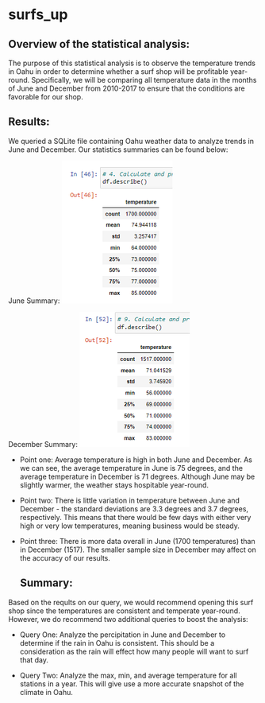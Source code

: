 # surfs_up

## Overview of the statistical analysis:
The purpose of this statistical analysis is to observe the temperature trends in Oahu in order to determine whether a surf shop will be profitable year-round. Specifically, we will be comparing all temperature data in the months of June and December from 2010-2017 to ensure that the conditions are favorable for our shop.

## Results:
We queried a SQLite file containing Oahu weather data to analyze trends in June and December. Our statistics summaries can be found below:

June Summary:
  ![June Summary](https://raw.githubusercontent.com/ecost95/surfs_up/main/June.PNG)
  
December Summary:
  ![December Summary](https://raw.githubusercontent.com/ecost95/surfs_up/main/December.PNG)
  
- Point one: Average temperature is high in both June and December. As we can see, the average temperature in June is 75 degrees, and the average temperature in December is 71 degrees. Although June may be slightly warmer, the weather stays hospitable year-round. 
  
- Point two: There is little variation in temperature between June and December - the standard deviations are 3.3 degrees and 3.7 degrees, respectively. This means that there would be few days with either very high or very low temperatures, meaning business would be steady. 
  
- Point three: There is more data overall in June (1700 temperatures) than in December (1517). The smaller sample size in December may affect on the accuracy of our results.
  
  ## Summary: 
Based on the reqults on our query, we would recommend opening this surf shop since the temperatures are consistent and temperate year-round. However, we do recommend two additional queries to boost the analysis:
  
- Query One: Analyze the percipitation in June and December to determine if the rain in Oahu is consistent. This should be a consideration as the rain will effect how many people will want to surf that day.

- Query Two: Analyze the max, min, and average temperature for all stations in a year. This will give use a more accurate snapshot of the climate in Oahu.
  
